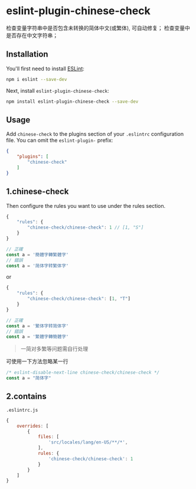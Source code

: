 # eslint-plugin-chinese-check

检查变量字符串中是否包含未转换的简体中文(或繁体), 可自动修复；
检查变量中是否存在中文字符串；


## Installation

You'll first need to install [ESLint](https://eslint.org/):

```sh
npm i eslint --save-dev
```

Next, install `eslint-plugin-chinese-check`:

```sh
npm install eslint-plugin-chinese-check --save-dev
```

## Usage

Add `chinese-check` to the plugins section of your `.eslintrc` configuration file. You can omit the `eslint-plugin-` prefix:

```json
{
    "plugins": [
        "chinese-check"
    ]
}
```

## 1.chinese-check

Then configure the rules you want to use under the rules section.

```javascript
{
    "rules": {
        "chinese-check/chinese-check": 1 // [1, "S"]
    }
}

// 正確
const a = '簡體字轉繁體字'
// 錯誤
const a = '简体字转繁体字'
```

or

```javascript
{
    "rules": {
        "chinese-check/chinese-check": [1, "T"]
    }
}

// 正確
const a = '繁体字转简体字'
// 錯誤
const a = '繁體字轉簡體字'
```

> 一简对多繁等问题需自行处理

可使用一下方法忽略某一行
```js
/* eslint-disable-next-line chinese-check/chinese-check */
const a = "简体字"
```


## 2.contains

```.eslintrc.js```

```javascript
{
    overrides: [
        {
            files: [
                'src/locales/lang/en-US/**/*',
            ],
            rules: {
                'chinese-check/chinese-check': 1
            }
        }
    ]
}
```